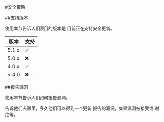 #安全策略

##支持版本

使用本节告诉人们项目的版本是
目前正在支持安全更新。

|版本|支持|
| ------- | ------------------ |
| 5.1.x   | :white_check_mark: |
| 5.0.x   | :x:                |
| 4.0.x   | :white_check_mark: |
|< 4.0| :x:                |

##报告漏洞

使用本节告诉人们如何报告漏洞。

告诉他们去哪里，多久他们可以得到一个更新
报告的漏洞，如果漏洞被接受或
谢绝等。
